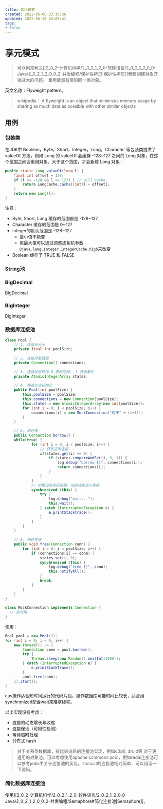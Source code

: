 ```yaml
---
title: 享元模式
created: 2022-06-06 23:36:36
updated: 2022-06-10 23:05:41
tags: 
- #atom
---
```

# 享元模式

> 可以用来解决[[2_0_2-计算机科学/2_0_2_1_2_0-软件语言/2_0_2_1_2_0_0-Java/2_0_2_1_2_0_0_2-并发编程/保护性拷贝|保护性拷贝]]频繁创建对象开销过大的问题。
> 重用数量有限的同一类对象。

英文名称：Flyweight pattern。

>wikipedia： A ﬂyweight is an object that minimizes memory usage by sharing as much data as possible with other similar objects

## 用例

### 包装类

在JDK中 Boolean，Byte，Short，Integer，Long，Character 等包装类提供了 valueOf 方法，例如 Long 的 valueOf 会缓存 -128~127 之间的 Long 对象，在这个范围之间会重用对象，大于这个范围，才会新建 Long 对象：

```java
public static Long valueOf(long l) {
    final int offset = 128;
    if (l >= -128 && l <= 127) { // will cache
        return LongCache.cache[(int)l + offset];
    }
    return new Long(l);
}
```

注意：
- Byte, Short, Long 缓存的范围都是 -128~127
- Character 缓存的范围是 0~127
- Integer的默认范围是 -128~127
	- 最小值不能变
	- 但最大值可以通过调整虚拟机参数`Djava.lang.Integer.IntegerCache.high`来改变
- Boolean 缓存了 TRUE 和 FALSE

### String池
### BigDecimal
BigDecimal
### BigInteger
BigInteger

### 数据库连接池

```java
class Pool {
    // 1. 连接池大小
    private final int poolSize;
 
    // 2. 连接对象数组
    private Connection[] connections;
 
    // 3. 连接状态数组 0 表示空闲， 1 表示繁忙
    private AtomicIntegerArray states;
 
    // 4. 构造方法初始化
    public Pool(int poolSize) {
        this.poolSize = poolSize;
        this.connections = new Connection[poolSize];
        this.states = new AtomicIntegerArray(new int[poolSize]);
        for (int i = 0; i < poolSize; i++) {
            connections[i] = new MockConnection("连接" + (i+1));
        }
    }
 
    // 5. 借连接
    public Connection borrow() {
    while(true) {
            for (int i = 0; i < poolSize; i++) {
                // 获取空闲连接
                if(states.get(i) == 0) {
                    if (states.compareAndSet(i, 0, 1)) {
                        log.debug("borrow {}", connections[i]);
                        return connections[i];
                    }
                }
            }
            // 如果没有空闲连接，当前线程进入等待
            synchronized (this) {
                try {
                    log.debug("wait...");
                    this.wait();
                } catch (InterruptedException e) {
                    e.printStackTrace();
                }
            }
        }
    }
 
    // 6. 归还连接
    public void free(Connection conn) {
        for (int i = 0; i < poolSize; i++) {
            if (connections[i] == conn) {
                states.set(i, 0);
                synchronized (this) {
                    log.debug("free {}", conn);
                    this.notifyAll();
                }
                break;
            }
        }
    }
}
 
class MockConnection implements Connection {
  // 实现略
}
```

使用：
```java
Pool pool = new Pool(2);
for (int i = 0; i < 5; i++) {
    new Thread(() -> {
        Connection conn = pool.borrow();
        try {
            Thread.sleep(new Random().nextInt(1000));
        } catch (InterruptedException e) {
            e.printStackTrace();
        }
        pool.free(conn);
    }).start();
}
```

cas操作适合短时间运行的代码片段，操作数据库可能时间比较长，适合用synchronized配合wait来阻塞线程。

以上实现没有考虑：
- 连接的动态增长与收缩
- 连接保活（可用性检测）
- 等待超时处理
- 分布式 hash

>对于关系型数据库，有比较成熟的连接池实现，例如c3p0, druid等 对于更通用的对象池，可以考虑使用apache commons pool，例如redis连接池可以参考jedis中关于连接池的实现。
>tomcat的连接池相对简单，可以阅读一下源码。

### 简化数据库连接池

使用[[2_0_2-计算机科学/2_0_2_1_2_0-软件语言/2_0_2_1_2_0_0-Java/2_0_2_1_2_0_0_2-并发编程/Semaphore#简化连接池|Semaphore]]。